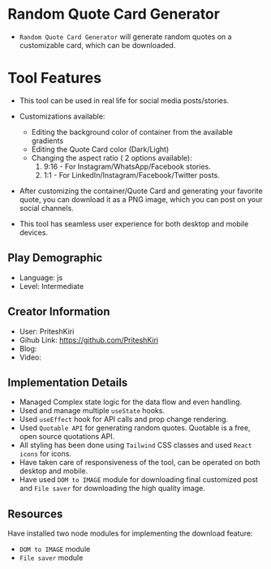# Random Quote Card Generator

- `Random Quote Card Generator` will generate random quotes on a customizable card, which can be downloaded.

# Tool Features

- This tool can be used in real life for social media posts/stories.

- Customizations available:

  - Editing the background color of container from the available gradients
  - Editing the Quote Card color (Dark/Light)
  - Changing the aspect ratio ( 2 options available):
    1. 9:16 - For Instagram/WhatsApp/Facebook stories.
    2. 1:1 - For LinkedIn/Instagram/Facebook/Twitter posts.

- After customizing the container/Quote Card and generating your favorite quote, you can download it
  as a PNG image, which you can post on your social channels.

- This tool has seamless user experience for both desktop and mobile devices.

## Play Demographic

- Language: js
- Level: Intermediate

## Creator Information

- User: PriteshKiri
- Gihub Link: https://github.com/PriteshKiri
- Blog:
- Video:

## Implementation Details

- Managed Complex state logic for the data flow and even handling.
- Used and manage multiple `useState` hooks.
- Used `useEffect` hook for API calls and prop change rendering.
- Used `Quotable API` for generating random quotes. Quotable is a free, open source quotations API.
- All styling has been done using `Tailwind` CSS classes and used `React icons` for icons.
- Have taken care of responsiveness of the tool, can be operated on both desktop and mobile.
- Have used `DOM to IMAGE` module for downloading final customized post and `File saver` for downloading the high quality image.

## Resources

Have installed two node modules for implementing the download feature:

- `DOM to IMAGE` module
- `File saver` module
